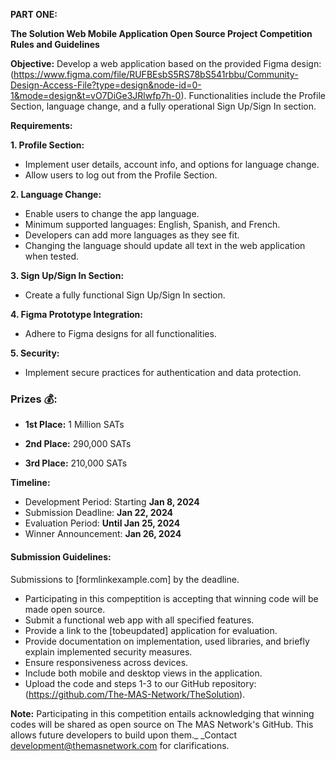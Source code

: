 **PART ONE:**

**The Solution Web Mobile Application Open Source Project Competition Rules and Guidelines**

**Objective:**
Develop a web application based on the provided Figma design: (https://www.figma.com/file/RUFBEsbS5RS78bS541rbbu/Community-Design-Access-File?type=design&node-id=0-1&mode=design&t=vO7DiGe3JRlwfp7h-0). Functionalities include the Profile Section, language change, and a fully operational Sign Up/Sign In section.

**Requirements:**

**1. Profile Section:**
   - Implement user details, account info, and options for language change.
   - Allow users to log out from the Profile Section.

**2. Language Change:**
   - Enable users to change the app language.
   - Minimum supported languages: English, Spanish, and French.
   - Developers can add more languages as they see fit.
   - Changing the language should update all text in the web application when tested.

**3. Sign Up/Sign In Section:**
   - Create a fully functional Sign Up/Sign In section.

**4. Figma Prototype Integration:**
   - Adhere to Figma designs for all functionalities.

**5. Security:**
   - Implement secure practices for authentication and data protection.

### **Prizes 💰:**
- **1st Place:** 	1 Million SATs

- **2nd Place:** 	290,000 SATs

- **3rd Place:** 	210,000 SATs

**Timeline:**
* Development Period: Starting **Jan 8, 2024**
* Submission Deadline: **Jan 22, 2024**
* Evaluation Period: **Until Jan 25, 2024**
* Winner Announcement: **Jan 26, 2024**

#### **Submission Guidelines:**
  Submissions to [formlinkexample.com] by the deadline.
* Participating in this compeptition is accepting that winning code will be made open source.
* Submit a functional web app with all specified features.
* Provide a link to the [tobeupdated] application for evaluation.
* Provide documentation on implementation, used libraries, and briefly explain implemented security measures.
* Ensure responsiveness across devices.
* Include both mobile and desktop views in the application.
* Upload the code and steps 1-3 to our GitHub repository:  (https://github.com/The-MAS-Network/TheSolution).

**Note:**
Participating in this competition entails acknowledging that winning codes will be shared as open source on The MAS Network's GitHub. This allows future developers to build upon them._
_Contact development@themasnetwork.com   for clarifications.

